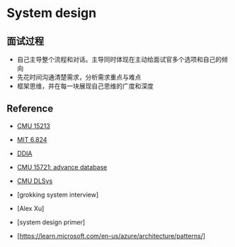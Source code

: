 # System design

## 面试过程

- 自己主导整个流程和对话。主导同时体现在主动给面试官多个选项和自己的倾向
- 先花时间沟通清楚需求，分析需求重点与难点
- 框架思维，并在每一块展现自己思维的广度和深度

## Reference
- [CMU 15213]()
- [MIT 6.824]()
- [DDIA]()
- [CMU 15721: advance database]()
- [CMU DLSys]()

- [grokking system interview]
- [Alex Xu]
- [system design primer]
- [https://learn.microsoft.com/en-us/azure/architecture/patterns/]
